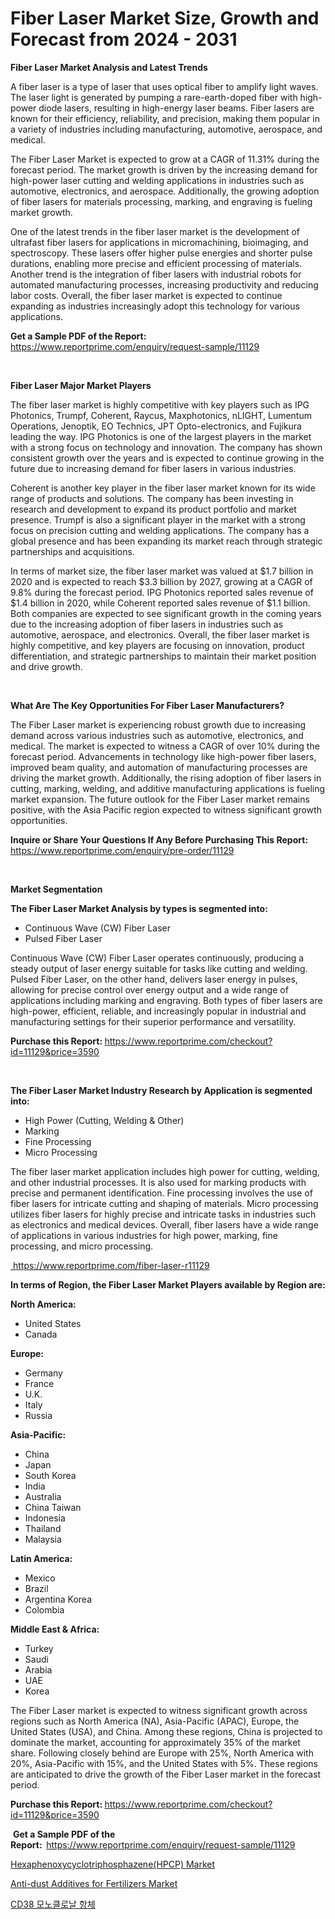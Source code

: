 <p><h1>Fiber Laser Market Size, Growth and Forecast from 2024 - 2031</h1></p><p><strong>Fiber Laser Market Analysis and Latest Trends</strong></p>
<p><p>A fiber laser is a type of laser that uses optical fiber to amplify light waves. The laser light is generated by pumping a rare-earth-doped fiber with high-power diode lasers, resulting in high-energy laser beams. Fiber lasers are known for their efficiency, reliability, and precision, making them popular in a variety of industries including manufacturing, automotive, aerospace, and medical.</p><p>The Fiber Laser Market is expected to grow at a CAGR of 11.31% during the forecast period. The market growth is driven by the increasing demand for high-power laser cutting and welding applications in industries such as automotive, electronics, and aerospace. Additionally, the growing adoption of fiber lasers for materials processing, marking, and engraving is fueling market growth.</p><p>One of the latest trends in the fiber laser market is the development of ultrafast fiber lasers for applications in micromachining, bioimaging, and spectroscopy. These lasers offer higher pulse energies and shorter pulse durations, enabling more precise and efficient processing of materials. Another trend is the integration of fiber lasers with industrial robots for automated manufacturing processes, increasing productivity and reducing labor costs. Overall, the fiber laser market is expected to continue expanding as industries increasingly adopt this technology for various applications.</p></p>
<p><strong>Get a Sample PDF of the Report:&nbsp;</strong> <a href="https://www.reportprime.com/enquiry/request-sample/11129">https://www.reportprime.com/enquiry/request-sample/11129</a></p>
<p>&nbsp;</p>
<p><strong>Fiber Laser Major Market Players</strong></p>
<p><p>The fiber laser market is highly competitive with key players such as IPG Photonics, Trumpf, Coherent, Raycus, Maxphotonics, nLIGHT, Lumentum Operations, Jenoptik, EO Technics, JPT Opto-electronics, and Fujikura leading the way. IPG Photonics is one of the largest players in the market with a strong focus on technology and innovation. The company has shown consistent growth over the years and is expected to continue growing in the future due to increasing demand for fiber lasers in various industries.</p><p>Coherent is another key player in the fiber laser market known for its wide range of products and solutions. The company has been investing in research and development to expand its product portfolio and market presence. Trumpf is also a significant player in the market with a strong focus on precision cutting and welding applications. The company has a global presence and has been expanding its market reach through strategic partnerships and acquisitions.</p><p>In terms of market size, the fiber laser market was valued at $1.7 billion in 2020 and is expected to reach $3.3 billion by 2027, growing at a CAGR of 9.8% during the forecast period. IPG Photonics reported sales revenue of $1.4 billion in 2020, while Coherent reported sales revenue of $1.1 billion. Both companies are expected to see significant growth in the coming years due to the increasing adoption of fiber lasers in industries such as automotive, aerospace, and electronics. Overall, the fiber laser market is highly competitive, and key players are focusing on innovation, product differentiation, and strategic partnerships to maintain their market position and drive growth.</p></p>
<p>&nbsp;</p>
<p><strong>What Are The Key Opportunities For Fiber Laser Manufacturers?</strong></p>
<p><p>The Fiber Laser market is experiencing robust growth due to increasing demand across various industries such as automotive, electronics, and medical. The market is expected to witness a CAGR of over 10% during the forecast period. Advancements in technology like high-power fiber lasers, improved beam quality, and automation of manufacturing processes are driving the market growth. Additionally, the rising adoption of fiber lasers in cutting, marking, welding, and additive manufacturing applications is fueling market expansion. The future outlook for the Fiber Laser market remains positive, with the Asia Pacific region expected to witness significant growth opportunities.</p></p>
<p><strong>Inquire or Share Your Questions If Any Before Purchasing This Report:</strong> <a href="https://www.reportprime.com/enquiry/pre-order/11129">https://www.reportprime.com/enquiry/pre-order/11129</a></p>
<p>&nbsp;</p>
<p><strong>Market Segmentation</strong></p>
<p><strong>The Fiber Laser Market Analysis by types is segmented into:</strong></p>
<p><ul><li>Continuous Wave (CW) Fiber Laser</li><li>Pulsed Fiber Laser</li></ul></p>
<p><p>Continuous Wave (CW) Fiber Laser operates continuously, producing a steady output of laser energy suitable for tasks like cutting and welding. Pulsed Fiber Laser, on the other hand, delivers laser energy in pulses, allowing for precise control over energy output and a wide range of applications including marking and engraving. Both types of fiber lasers are high-power, efficient, reliable, and increasingly popular in industrial and manufacturing settings for their superior performance and versatility.</p></p>
<p><strong>Purchase this Report:&nbsp;</strong><a href="https://www.reportprime.com/checkout?id=11129&price=3590">https://www.reportprime.com/checkout?id=11129&price=3590</a></p>
<p>&nbsp;</p>
<p><strong>The Fiber Laser Market Industry Research by Application is segmented into:</strong></p>
<p><ul><li>High Power (Cutting, Welding & Other)</li><li>Marking</li><li>Fine Processing</li><li>Micro Processing</li></ul></p>
<p><p>The fiber laser market application includes high power for cutting, welding, and other industrial processes. It is also used for marking products with precise and permanent identification. Fine processing involves the use of fiber lasers for intricate cutting and shaping of materials. Micro processing utilizes fiber lasers for highly precise and intricate tasks in industries such as electronics and medical devices. Overall, fiber lasers have a wide range of applications in various industries for high power, marking, fine processing, and micro processing.</p></p>
<p><a href="https://www.reportprime.com/fiber-laser-r11129">&nbsp;https://www.reportprime.com/fiber-laser-r11129</a></p>
<p><strong>In terms of Region, the Fiber Laser Market Players available by Region are:</strong></p>
<p>
    <p> <strong> North America: </strong>
        <ul>
            <li>United States</li>
            <li>Canada</li>
        </ul>
        </p> 
    <p> <strong> Europe: </strong>
        <ul>
            <li>Germany</li>
            <li>France</li>
            <li>U.K.</li>
            <li>Italy</li>
            <li>Russia</li>
        </ul>
        </p> 
    <p> <strong> Asia-Pacific: </strong>
        <ul>
            <li>China</li>
            <li>Japan</li>
            <li>South Korea</li>
            <li>India</li>
            <li>Australia</li>
            <li>China Taiwan</li>
            <li>Indonesia</li>
            <li>Thailand</li>
            <li>Malaysia</li>
        </ul>
        </p> 
    <p> <strong> Latin America: </strong>
        <ul>
            <li>Mexico</li>
            <li>Brazil</li>
            <li>Argentina Korea</li>
            <li>Colombia</li>
        </ul>
        </p> 
    <p> <strong> Middle East & Africa: </strong>
        <ul>
            <li>Turkey</li>
            <li>Saudi</li>
            <li>Arabia</li>
            <li>UAE</li>
            <li>Korea</li>
        </ul>
    </p>
    </p>
<p><p>The Fiber Laser market is expected to witness significant growth across regions such as North America (NA), Asia-Pacific (APAC), Europe, the United States (USA), and China. Among these regions, China is projected to dominate the market, accounting for approximately 35% of the market share. Following closely behind are Europe with 25%, North America with 20%, Asia-Pacific with 15%, and the United States with 5%. These regions are anticipated to drive the growth of the Fiber Laser market in the forecast period.</p></p>
<p><strong>Purchase this Report: </strong><a href="https://www.reportprime.com/checkout?id=11129&price=3590">https://www.reportprime.com/checkout?id=11129&price=3590</a></p>
<p>&nbsp;<strong>Get a Sample PDF of the Report:&nbsp;&nbsp;</strong><a href="https://www.reportprime.com/enquiry/request-sample/11129">https://www.reportprime.com/enquiry/request-sample/11129</a></p>
<p><strong></strong></p>
<p><p><a href="https://www.linkedin.com/pulse/decoding-hexaphenoxycyclotriphosphazenehpcp-market-deep-7tsye?trackingId=ATkO3%2BpmUyE5bLlxwx5hkg%3D%3D">Hexaphenoxycyclotriphosphazene(HPCP) Market</a></p><p><a href="https://www.linkedin.com/pulse/global-anti-dust-additives-fertilizers-market-types-applications-lekre?trackingId=cTL2cGv71l7KfFQSYZq%2BIg%3D%3D">Anti-dust Additives for Fertilizers Market</a></p><p><a href="https://github.com/sougarounis/Market-Research-Report-List-3/blob/main/250387023555.md">CD38 모노클로날 항체</a></p></p>